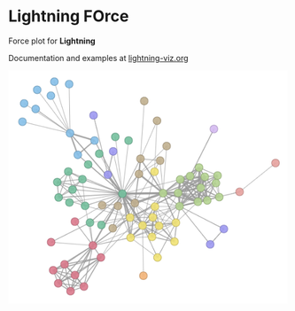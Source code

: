 # Lightning FOrce

Force plot for **Lightning**

Documentation and examples at [lightning-viz.org](http://lightning-viz.org/documentation)

[![force](https://raw.githubusercontent.com/lightning-viz/lightning-default-index/master/images/force.png)](https://github.com/lightning-viz/lightning-force)
